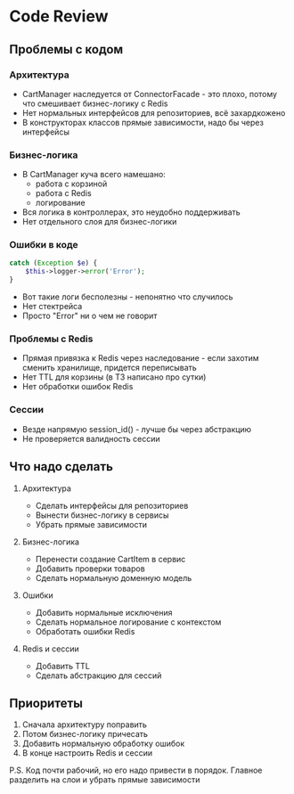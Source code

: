 # Code Review

## Проблемы с кодом

### Архитектура
- CartManager наследуется от ConnectorFacade - это плохо, потому что смешивает бизнес-логику с Redis
- Нет нормальных интерфейсов для репозиториев, всё захардкожено
- В конструкторах классов прямые зависимости, надо бы через интерфейсы

### Бизнес-логика
- В CartManager куча всего намешано:
    * работа с корзиной
    * работа с Redis
    * логирование
- Вся логика в контроллерах, это неудобно поддерживать
- Нет отдельного слоя для бизнес-логики

### Ошибки в коде
```php
catch (Exception $e) {
    $this->logger->error('Error');
}
```
- Вот такие логи бесполезны - непонятно что случилось
- Нет стектрейса
- Просто "Error" ни о чем не говорит

### Проблемы с Redis
- Прямая привязка к Redis через наследование - если захотим сменить хранилище, придется переписывать
- Нет TTL для корзины (в ТЗ написано про сутки)
- Нет обработки ошибок Redis

### Сессии
- Везде напрямую session_id() - лучше бы через абстракцию
- Не проверяется валидность сессии

## Что надо сделать

1. Архитектура
    - Сделать интерфейсы для репозиториев
    - Вынести бизнес-логику в сервисы
    - Убрать прямые зависимости

2. Бизнес-логика
    - Перенести создание CartItem в сервис
    - Добавить проверки товаров
    - Сделать нормальную доменную модель

3. Ошибки
    - Добавить нормальные исключения
    - Сделать нормальное логирование с контекстом
    - Обработать ошибки Redis

4. Redis и сессии
    - Добавить TTL
    - Сделать абстракцию для сессий

## Приоритеты
1. Сначала архитектуру поправить
2. Потом бизнес-логику причесать
3. Добавить нормальную обработку ошибок
4. В конце настроить Redis и сессии

P.S. Код почти рабочий, но его надо привести в порядок. Главное разделить на слои и убрать прямые зависимости

